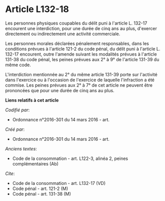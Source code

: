 # Article L132-18

Les personnes physiques coupables du délit puni à l'article L. 132-17 encourent une interdiction, pour une durée de cinq ans
au plus, d'exercer directement ou indirectement une activité commerciale. 

Les personnes morales déclarées pénalement responsables, dans les conditions prévues à l'article 121-2 du code pénal, du
délit puni à l'article L. 132-17 encourent, outre l'amende suivant les modalités prévues à l'article 131-38 du code pénal,
les peines prévues aux 2° à 9° de l'article 131-39 du même code. 

L'interdiction mentionnée au 2° du même article 131-39 porte sur l'activité dans l'exercice ou à l'occasion de l'exercice de
laquelle l'infraction a été commise. Les peines prévues aux 2° à 7° de cet article ne peuvent être prononcées que pour une
durée de cinq ans au plus.

**Liens relatifs à cet article**

_Codifié par_:

  - Ordonnance n°2016-301 du 14 mars 2016 - art.

_Créé par_:

  - Ordonnance n°2016-301 du 14 mars 2016 - art.

_Anciens textes_:

  - Code de la consommation - art. L122-3, alinéa 2, peines complémentaires (Ab)

_Cite_:

  - Code de la consommation - art. L132-17 (VD)
  - Code pénal - art. 121-2 (M)
  - Code pénal - art. 131-38 (M)
